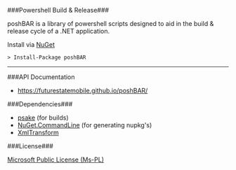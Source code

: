 ###Powershell Build & Release###

poshBAR is a library of powershell scripts designed to aid in the build & release cycle of a .NET application.

Install via [NuGet](https://www.nuget.org/packages/poshBAR)

    > Install-Package poshBAR

-----

###API Documentation

  - https://futurestatemobile.github.io/poshBAR/

###Dependencies###
  
  - [psake](https://github.com/psake/psake) (for builds)
  - [NuGet.CommandLine](https://github.com/NuGet/NuGet.CommandLine) (for generating nupkg's)
  - [XmlTransform](https://github.com/Novakov/xmltransform)

###License###

[Microsoft Public License (Ms-PL)](http://www.microsoft.com/en-us/openness/licenses.aspx#MPL)
